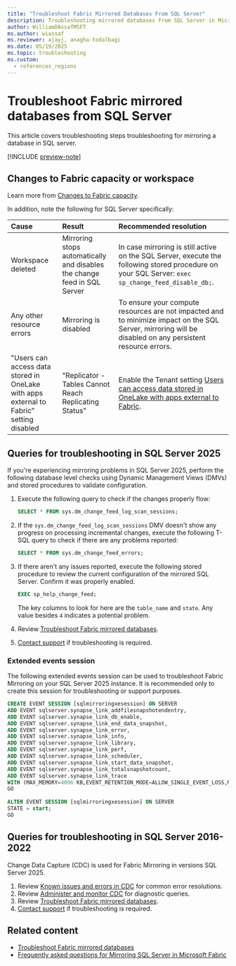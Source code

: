 ```yaml
---
title: "Troubleshoot Fabric Mirrored Databases From SQL Server"
description: Troubleshooting mirrored databases From SQL Server in Microsoft Fabric.
author: WilliamDAssafMSFT
ms.author: wiassaf
ms.reviewer: ajayj, anagha-todalbagi
ms.date: 05/19/2025
ms.topic: troubleshooting
ms.custom:
  - references_regions
---
```

# Troubleshoot Fabric mirrored databases from SQL Server

This article covers troubleshooting steps troubleshooting for mirroring a database in SQL server.

[!INCLUDE [preview-note](../includes/feature-preview-note.md)]

## Changes to Fabric capacity or workspace

Learn more from [Changes to Fabric capacity](troubleshooting.md#changes-to-fabric-capacity). 

In addition, note the following for SQL Server specifically:

| Cause    | Result | Recommended resolution     |
|:--|:--|:--|
| Workspace deleted | Mirroring stops automatically and disables the change feed in SQL Server | In case mirroring is still active on the SQL Server, execute the following stored procedure on your SQL Server: `exec sp_change_feed_disable_db;`. |
| Any other resource errors | Mirroring is disabled | To ensure your compute resources are not impacted and to minimize impact on the SQL Server, mirroring will be disabled on any persistent resource errors. |
| "Users can access data stored in OneLake with apps external to Fabric" setting disabled | "Replicator - Tables Cannot Reach Replicating Status" | Enable the Tenant setting [Users can access data stored in OneLake with apps external to Fabric](../../admin/tenant-settings-index.md#onelake-settings).|

## Queries for troubleshooting in SQL Server 2025

If you're experiencing mirroring problems in SQL Server 2025, perform the following database level checks using Dynamic Management Views (DMVs) and stored procedures to validate configuration.

1. Execute the following query to check if the changes properly flow:

    ```sql
    SELECT * FROM sys.dm_change_feed_log_scan_sessions;
    ```

1. If the `sys.dm_change_feed_log_scan_sessions` DMV doesn't show any progress on processing incremental changes, execute the following T-SQL query to check if there are any problems reported:

    ```sql
    SELECT * FROM sys.dm_change_feed_errors;
    ```

1. If there aren't any issues reported, execute the following stored procedure to review the current configuration of the mirrored SQL Server. Confirm it was properly enabled.

    ```sql
    EXEC sp_help_change_feed;
    ```

    The key columns to look for here are the `table_name` and `state`. Any value besides `4` indicates a potential problem.

1. Review [Troubleshoot Fabric mirrored databases](../database/mirrored-database/troubleshooting.md).
1. [Contact support](/power-bi/support/service-support-options) if troubleshooting is required.


### Extended events session

The following extended events session can be used to troubleshoot Fabric Mirroring on your SQL Server 2025 instance. It is recommended only to create this session for troubleshooting or support purposes.

```sql
CREATE EVENT SESSION [sqlmirroringxesession] ON SERVER  
ADD EVENT sqlserver.synapse_link_addfilesnapshotendentry,  
ADD EVENT sqlserver.synapse_link_db_enable,  
ADD EVENT sqlserver.synapse_link_end_data_snapshot,  
ADD EVENT sqlserver.synapse_link_error,  
ADD EVENT sqlserver.synapse_link_info,  
ADD EVENT sqlserver.synapse_link_library,  
ADD EVENT sqlserver.synapse_link_perf,  
ADD EVENT sqlserver.synapse_link_scheduler,  
ADD EVENT sqlserver.synapse_link_start_data_snapshot,  
ADD EVENT sqlserver.synapse_link_totalsnapshotcount,  
ADD EVENT sqlserver.synapse_link_trace  
WITH (MAX_MEMORY=4096 KB,EVENT_RETENTION_MODE=ALLOW_SINGLE_EVENT_LOSS,MAX_DISPATCH_LATENCY=30 SECONDS,MAX_EVENT_SIZE=0 KB,MEMORY_PARTITION_MODE=NONE,TRACK_CAUSALITY=OFF,STARTUP_STATE=ON)  
GO  
 
ALTER EVENT SESSION [sqlmirroringxesession] ON SERVER
STATE = start;
GO
```

## Queries for troubleshooting in SQL Server 2016-2022

Change Data Capture (CDC) is used for Fabric Mirroring in versions SQL Server 2025.

1. Review [Known issues and errors in CDC](/sql/relational-databases/track-changes/known-issues-and-errors-change-data-capture?view=sql-server-ver16&preserve-view=true#troubleshooting-errors) for common error resolutions.
1. Review [Administer and monitor CDC](/sql/relational-databases/track-changes/administer-and-monitor-change-data-capture-sql-server?view=sql-server-ver16&preserve-view=true) for diagnostic queries.
1. Review [Troubleshoot Fabric mirrored databases](../database/mirrored-database/troubleshooting.md).
1. [Contact support](/power-bi/support/service-support-options) if troubleshooting is required.

## Related content

- [Troubleshoot Fabric mirrored databases](../database/mirrored-database/troubleshooting.md)
- [Frequently asked questions for Mirroring SQL Server in Microsoft Fabric](../database/mirrored-database/sql-server-faq.yml)
